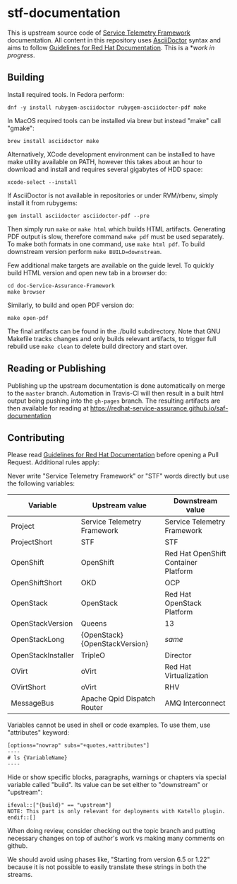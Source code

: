 # stf-documentation

This is upstream source code of [Service Telemetry
Framework](https://access.redhat.com/documentation/en-us/red_hat_openstack_platform/13/html/service_assurance_framework/index)
documentation. All content in this repository uses
[AsciiDoctor](https://asciidoctor.org/) syntax and aims to follow [Guidelines
for Red Hat Documentation](https://redhat-documentation.github.io/). This is a
**work in progress*.

## Building

Install required tools. In Fedora perform:

    dnf -y install rubygem-asciidoctor rubygem-asciidoctor-pdf make

In MacOS required tools can be installed via brew but instead "make" call
"gmake":

    brew install asciidoctor make

Alternatively, XCode development environment can be installed to have make
utility available on PATH, however this takes about an hour to download and
install and requires several gigabytes of HDD space:

    xcode-select --install

If AsciiDoctor is not available in repositories or under RVM/rbenv, simply
install it from rubygems:

    gem install asciidoctor asciidoctor-pdf --pre

Then simply run `make` or `make html` which builds HTML artifacts. Generating
PDF output is slow, therefore command `make pdf` must be used separately. To
make both formats in one command, use `make html pdf`. To build downstream
version perform `make BUILD=downstream`.

Few additional make targets are available on the guide level. To quickly build
HTML version and open new tab in a browser do:

    cd doc-Service-Assurance-Framework
    make browser

Similarly, to build and open PDF version do:

    make open-pdf

The final artifacts can be found in the ./build subdirectory. Note that GNU
Makefile tracks changes and only builds relevant artifacts, to trigger full
rebuild use `make clean` to delete build directory and start over.

## Reading or Publishing

Publishing up the upstream documentation is done automatically on merge to the
`master` branch. Automation in Travis-CI will then result in a built html
output being pushing into the `gh-pages` branch. The resulting artifacts are
then available for reading at
https://redhat-service-assurance.github.io/saf-documentation

## Contributing

Please read [Guidelines for Red Hat
Documentation](https://redhat-documentation.github.io/) before opening a Pull
Request. Additional rules apply:

Never write "Service Telemetry Framework" or "STF" words directly but use the following variables:

| Variable           | Upstream value                 | Downstream value                     |
| --------           | --------------                 | ----------------                     |
| Project            | Service Telemetry Framework    | Service Telemetry Framework          |
| ProjectShort       | STF                            | STF                                  |
| OpenShift          | OpenShift                      | Red Hat OpenShift Container Platform |
| OpenShiftShort     | OKD                            | OCP                                  |
| OpenStack          | OpenStack                      | Red Hat OpenStack Platform           |
| OpenStackVersion   | Queens                         | 13                                   |
| OpenStackLong      | {OpenStack} {OpenStackVersion} | _same_                               |
| OpenStackInstaller | TripleO                        | Director                             |
| OVirt              | oVirt                          | Red Hat Virtualization               |
| OVirtShort         | oVirt                          | RHV                                  |
| MessageBus         | Apache Qpid Dispatch Router    | AMQ Interconnect                     |

Variables cannot be used in shell or code examples. To use them, use "attributes" keyword:

	[options="nowrap" subs="+quotes,+attributes"]
	----
	# ls {VariableName}
	----

Hide or show specific blocks, paragraphs, warnings or chapters via special
variable called "build". Its value can be set either to "downstream" or
"upstream":

	ifeval::["{build}" == "upstream"]
	NOTE: This part is only relevant for deployments with Katello plugin.
	endif::[]

When doing review, consider checking out the topic branch and putting necessary
changes on top of author's work vs making many comments on github.

We should avoid using phases like, "Starting from version 6.5 or 1.22" because
it is not possible to easily translate these strings in both the streams.
